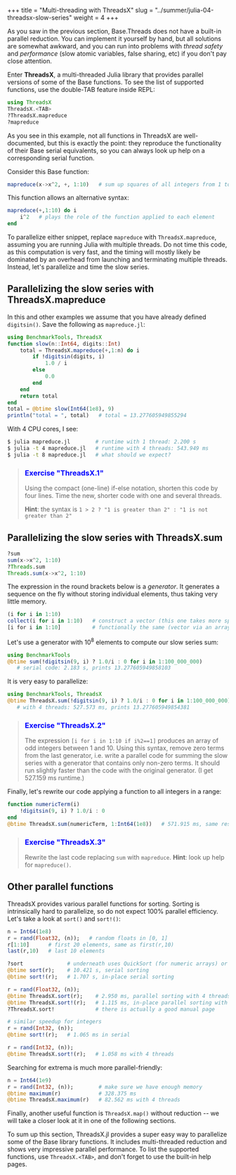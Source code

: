 +++
title = "Multi-threading with ThreadsX"
slug = "../summer/julia-04-threadsx-slow-series"
weight = 4
+++

<!-- {{<note>}} -->
<!-- Note: the times cited in this chapter were measured on Apple's M1 Pro processor, not on the training cluster. -->
<!-- {{</note>}} -->

As you saw in the previous section, Base.Threads does not have a built-in parallel reduction. You can implement it
yourself by hand, but all solutions are somewhat awkward, and you can run into problems with *thread safety* and
*performance* (slow atomic variables, false sharing, etc) if you don't pay close attention.

Enter **ThreadsX**, a multi-threaded Julia library that provides parallel versions of some of the Base
functions. To see the list of supported functions, use the double-TAB feature inside REPL:

```jl
using ThreadsX
ThreadsX.<TAB>
?ThreadsX.mapreduce
?mapreduce
```

As you see in this example, not all functions in ThreadsX are well-documented, but this is exactly the point: they
reproduce the functionality of their Base serial equivalents, so you can always look up help on a corresponding serial
function.

Consider this Base function:

```jl
mapreduce(x->x^2, +, 1:10)   # sum up squares of all integers from 1 to 10
```

This function allows an alternative syntax:

```jl
mapreduce(+,1:10) do i
    i^2   # plays the role of the function applied to each element
end
```

To parallelize either snippet, replace `mapreduce` with `ThreadsX.mapreduce`, assuming you are running Julia with
multiple threads. Do not time this code, as this computation is very fast, and the timing will mostly likely be
dominated by an overhead from launching and terminating multiple threads. Instead, let's parallelize and time the slow
series.

## Parallelizing the slow series with ThreadsX.mapreduce

In this and other examples we assume that you have already defined `digitsin()`. Save the following as
`mapreduce.jl`:

```jl
using BenchmarkTools, ThreadsX
function slow(n::Int64, digits::Int)
    total = ThreadsX.mapreduce(+,1:n) do i
		if !digitsin(digits, i)
			1.0 / i
		else
			0.0
		end
    end
    return total
end
total = @btime slow(Int64(1e8), 9)
println("total = ", total)   # total = 13.277605949855294
```

With 4 CPU cores, I see:

```sh
$ julia mapreduce.jl        # runtime with 1 thread: 2.200 s
$ julia -t 4 mapreduce.jl   # runtime with 4 threads: 543.949 ms
$ julia -t 8 mapreduce.jl   # what should we expect?
```

> ### <font style="color:blue">Exercise "ThreadsX.1"</font>
> Using the compact (one-line) if-else notation, shorten this code by four lines. Time the new, shorter code
> with one and several threads.
>
> **Hint**: the syntax is `1 > 2 ? "1 is greater than 2" : "1 is not greater than 2"`

## Parallelizing the slow series with ThreadsX.sum

```jl
?sum
sum(x->x^2, 1:10)
?Threads.sum
Threads.sum(x->x^2, 1:10)
```

The expression in the round brackets below is a *generator*. It generates a sequence on the fly without
storing individual elements, thus taking very little memory.

```jl
(i for i in 1:10)
collect(i for i in 1:10)   # construct a vector (this one takes more space)
[i for i in 1:10]          # functionally the same (vector via an array comprehension)
```

Let's use a generator with $10^8$ elements to compute our slow series sum:

```jl
using BenchmarkTools
@btime sum(!digitsin(9, i) ? 1.0/i : 0 for i in 1:100_000_000)
   # serial code: 2.183 s, prints 13.277605949858103
```

It is very easy to parallelize:

```jl
using BenchmarkTools, ThreadsX
@btime ThreadsX.sum(!digitsin(9, i) ? 1.0/i : 0 for i in 1:100_000_000)
   # with 4 threads: 527.573 ms, prints 13.277605949854381
```

> ### <font style="color:blue">Exercise "ThreadsX.2"</font>
> The expression `[i for i in 1:10 if i%2==1]` produces an array of odd integers between 1 and 10. Using this
> syntax, remove zero terms from the last generator, i.e. write a parallel code for summing the slow series
> with a generator that contains only non-zero terms. It should run slightly faster than the code with the
> original generator. (I get 527.159 ms runtime.)

<!-- ```jl -->
<!-- @btime ThreadsX.sum(1.0/i for i in 1:100_000_000 if !digitsin(9, i)) -->
<!-- ``` -->

Finally, let's rewrite our code applying a function to all integers in a range:

```jl
function numericTerm(i)
    !digitsin(9, i) ? 1.0/i : 0
end
@btime ThreadsX.sum(numericTerm, 1:Int64(1e8))   # 571.915 ms, same result
```

> ### <font style="color:blue">Exercise "ThreadsX.3"</font>
> Rewrite the last code replacing `sum` with `mapreduce`. **Hint**: look up help for `mapreduce()`.

<!-- ```jl -->
<!-- @btime ThreadsX.mapreduce(numericTerm, +, 1:Int64(1e8))   # 531.850 ms, same result -->
<!-- ``` -->

## Other parallel functions

ThreadsX provides various parallel functions for sorting. Sorting is intrinsically hard to parallelize, so do not expect
100% parallel efficiency. Let's take a look at `sort()` and `sort!()`:

```jl
n = Int64(1e8)
r = rand(Float32, (n));   # random floats in [0, 1]
r[1:10]      # first 20 elements, same as first(r,10)
last(r,10)   # last 10 elements

?sort              # underneath uses QuickSort (for numeric arrays) or MergeSort
@btime sort(r);    # 10.421 s, serial sorting
@btime sort!(r);   # 1.707 s, in-place serial sorting

r = rand(Float32, (n));
@btime ThreadsX.sort(r);    # 2.950 ms, parallel sorting with 4 threads
@btime ThreadsX.sort!(r);   # 1.115 ms, in-place parallel sorting with 4 threads
?ThreadsX.sort!             # there is actually a good manual page

# similar speedup for integers
r = rand(Int32, (n));
@btime sort!(r);   # 1.065 ms in serial

r = rand(Int32, (n));
@btime ThreadsX.sort!(r);   # 1.058 ms with 4 threads
```

Searching for extrema is much more parallel-friendly:

```jl
n = Int64(1e9)
r = rand(Int32, (n));        # make sure we have enough memory
@btime maximum(r)            # 328.375 ms
@btime ThreadsX.maximum(r)   # 82.562 ms with 4 threads
```

Finally, another useful function is `ThreadsX.map()` without reduction -- we will take a closer look at it in one of the
following sections.

To sum up this section, ThreadsX.jl provides a super easy way to parallelize some of the Base library functions. It
includes multi-threaded reduction and shows very impressive parallel performance. To list the supported functions, use
`ThreadsX.<TAB>`, and don't forget to use the built-in help pages.
